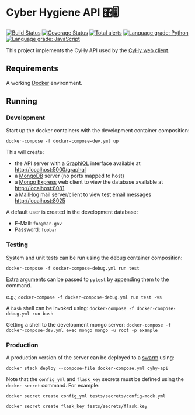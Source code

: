 # Cyber Hygiene API 🎛🎚

[![Build Status](https://travis-ci.com/cisagov/cyhy-api.svg?branch=develop)](https://travis-ci.com/cisagov/cyhy-api)
[![Coverage Status](https://coveralls.io/repos/github/cisagov/cyhy-api/badge.svg?branch=develop)](https://coveralls.io/github/cisagov/cyhy-api?branch=develop)
[![Total alerts](https://img.shields.io/lgtm/alerts/g/cisagov/cyhy-api.svg?logo=lgtm&logoWidth=18)](https://lgtm.com/projects/g/cisagov/cyhy-api/alerts/)
[![Language grade: Python](https://img.shields.io/lgtm/grade/python/g/cisagov/cyhy-api.svg?logo=lgtm&logoWidth=18)](https://lgtm.com/projects/g/cisagov/cyhy-api/context:python)
[![Language grade: JavaScript](https://img.shields.io/lgtm/grade/javascript/g/cisagov/cyhy-api.svg?logo=lgtm&logoWidth=18)](https://lgtm.com/projects/g/cisagov/cyhy-api/context:javascript)

This project implements the CyHy API used by the
[CyHy web client](https://github.com/cisagov/cyhy-web).

## Requirements

A working [Docker](https://docker.com) environment.

## Running

### Development

Start up the docker containers with the development container composition:

`docker-compose -f docker-compose-dev.yml up`

This will create:

- the API server with a [GraphiQL](https://github.com/graphql/graphiql) interface
available at [http://localhost:5000/graphql](http://localhost:5000/graphql)
- a [MongoDB](https://mongodb.com) server (no ports mapped to host)
- a [Mongo Express](https://github.com/mongo-express/mongo-express) web client
to view the database available at [http://localhost:8081](http://localhost:8081)
- a [MailHog](https://github.com/mailhog/MailHog) mail server/client
to view test email messages [http://localhost:8025](http://localhost:8025)

A default user is created in the development database:

- E-Mail: `foo@bar.gov`
- Password: `foobar`

### Testing

System and unit tests can be run using the debug container composition:

`docker-compose -f docker-compose-debug.yml run test`

[Extra arguments](https://docs.pytest.org/en/latest/usage.html) can be passed to
`pytest` by appending them to the command.

e.g.; `docker-compose -f docker-compose-debug.yml run test -vs`

A `bash` shell can be invoked using:
`docker-compose -f docker-compose-debug.yml run bash`

Getting a shell to the development mongo server:
`docker-compose -f docker-compose-dev.yml exec mongo mongo -u root -p example`

### Production

A production version of the server can be deployed to a
[swarm](https://docs.docker.com/engine/swarm/stack-deploy/) using:

`docker stack deploy --compose-file docker-compose.yml cyhy-api`

Note that the `config_yml` and `flask_key` secrets must be defined using
the `docker secret` command.  For example:

`docker secret create config_yml tests/secrets/config-mock.yml`

`docker secret create flask_key tests/secrets/flask.key`
